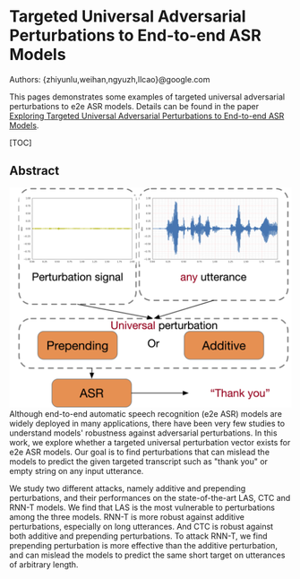 # Targeted Universal Adversarial Perturbations to End-to-end ASR Models

Authors: {zhiyunlu,weihan,ngyuzh,llcao}@google.com

This pages demonstrates some examples of targeted universal adversarial
perturbations to e2e ASR models. Details can be found in the paper
[Exploring Targeted Universal Adversarial Perturbations to End-to-end ASR Models](https://arxiv.org/abs/2104.02757).

[TOC]

## Abstract

![image alt >](universal_attack.png "universal targeted adversarial examples")
Although end-to-end automatic speech recognition (e2e ASR) models are widely
deployed in many applications, there have been very few studies to understand
models' robustness against adversarial perturbations. In this work, we explore
whether a targeted universal perturbation vector exists for e2e ASR models. Our
goal is to find perturbations that can mislead the models to predict the given
targeted transcript such as "thank you" or empty string on any input utterance.

We study two different attacks, namely additive and prepending perturbations,
and their performances on the state-of-the-art LAS, CTC and RNN-T models. We
find that LAS is the most vulnerable to perturbations among the three models.
RNN-T is more robust against additive perturbations, especially on long
utterances. And CTC is robust against both additive and prepending
perturbations. To attack RNN-T, we find prepending perturbation is more
effective than the additive perturbation, and can mislead the models to predict
the same short target on utterances of arbitrary length.
